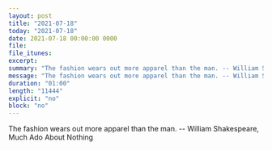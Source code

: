 ```yaml
---
layout: post
title: "2021-07-18"
today: "2021-07-18"
date: 2021-07-18 00:00:00 0000
file:
file_itunes:
excerpt:
summary: "The fashion wears out more apparel than the man. -- William Shakespeare, Much Ado About Nothing "
message: "The fashion wears out more apparel than the man. -- William Shakespeare, Much Ado About Nothing "
duration: "01:00"
length: "11444"
explicit: "no"
block: "no"
---
```

The fashion wears out more apparel than the man. -- William Shakespeare, Much Ado About Nothing 

